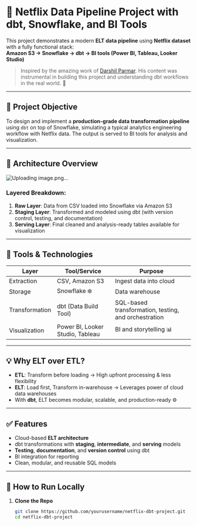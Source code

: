 # 🍿 Netflix Data Pipeline Project with dbt, Snowflake, and BI Tools

This project demonstrates a modern **ELT data pipeline** using **Netflix dataset** with a fully functional stack:  
**Amazon S3 → Snowflake → dbt → BI tools (Power BI, Tableau, Looker Studio)**

> Inspired by the amazing work of [Darshil Parmar](https://github.com/darshilparmar). His content was instrumental in building this project and understanding dbt workflows in the real world. 🙌

---

## 🧠 Project Objective

To design and implement a **production-grade data transformation pipeline** using `dbt` on top of Snowflake, simulating a typical analytics engineering workflow with Netflix data. The output is served to BI tools for analysis and visualization.

---

## 📌 Architecture Overview

![Uploading image.png…]()


### Layered Breakdown:
1. **Raw Layer**: Data from CSV loaded into Snowflake via Amazon S3
2. **Staging Layer**: Transformed and modeled using dbt (with version control, testing, and documentation)
3. **Serving Layer**: Final cleaned and analysis-ready tables available for visualization

---

## 🔧 Tools & Technologies

| Layer         | Tool/Service       | Purpose |
|---------------|--------------------|---------|
| Extraction    | CSV, Amazon S3     | Ingest data into cloud |
| Storage       | Snowflake ❄️       | Data warehouse |
| Transformation| dbt (Data Build Tool) | SQL-based transformation, testing, and orchestration |
| Visualization | Power BI, Looker Studio, Tableau | BI and storytelling 📊 |

---

## 💡 Why ELT over ETL?

- **ETL**: Transform before loading → High upfront processing & less flexibility  
- **ELT**: Load first, Transform in-warehouse → Leverages power of cloud data warehouses  
- With **dbt**, ELT becomes modular, scalable, and production-ready ⚙️

---

## ✅ Features

- Cloud-based **ELT architecture**
- dbt transformations with **staging**, **intermediate**, and **serving** models
- **Testing**, **documentation**, and **version control** using dbt
- BI integration for reporting
- Clean, modular, and reusable SQL models

---

## 🏁 How to Run Locally

1. **Clone the Repo**
   ```bash
   git clone https://github.com/yourusername/netflix-dbt-project.git
   cd netflix-dbt-project
